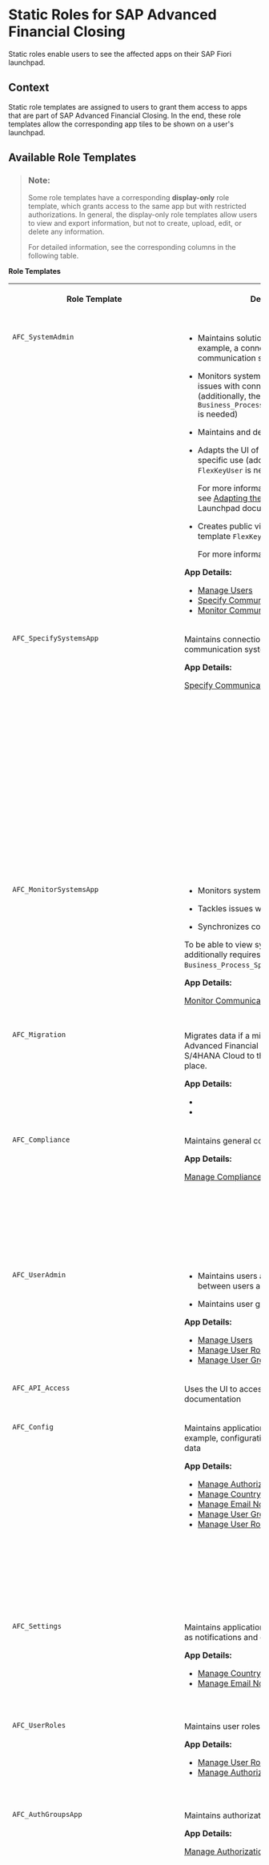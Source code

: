 <!-- loiob92a2411e4164270964903c502e22340 -->

# Static Roles for SAP Advanced Financial Closing

Static roles enable users to see the affected apps on their SAP Fiori launchpad.



<a name="loiob92a2411e4164270964903c502e22340__section_y4b_2xk_21c"/>

## Context

Static role templates are assigned to users to grant them access to apps that are part of SAP Advanced Financial Closing. In the end, these role templates allow the corresponding app tiles to be shown on a user's launchpad.



## Available Role Templates

> ### Note:  
> Some role templates have a corresponding **display-only** role template, which grants access to the same app but with restricted authorizations. In general, the display-only role templates allow users to view and export information, but not to create, upload, edit, or delete any information.
> 
> For detailed information, see the corresponding columns in the following table.

**Role Templates**


<table>
<tr>
<th valign="top">

Role Template

</th>
<th valign="top">

Description

</th>
<th valign="top">

Tiles on SAP Fiori Launchpad

</th>
<th valign="top">

Display-Only Role Template

</th>
<th valign="top">

Description for Display-Only Role

</th>
</tr>
<tr>
<td valign="top">

`AFC_SystemAdmin` 

</td>
<td valign="top">

-   Maintains solution-specific settings, for example, a connection to financial communication systems

-   Monitors system statuses and tackles any issues with connected systems \(additionally, the role template `Business_Process_Specialist_BL_AccessAll` is needed\)

-   Maintains and deletes users

-   Adapts the UI of apps for customer-specific use \(additionally, the role template `FlexKeyUser` is needed\).

    For more information about UI adaptation, see [Adapting the UI](https://help.sap.com/docs/BTP/3d99fdeadde04524bdd33d35f1e13777/d868950a1e8c4b0f9b9453176939a19b.html?locale=en-US) in the SAP Fiori Launchpad documentation.

-   Creates public views \(additionally, the role template `FlexKeyUser` is needed\).

    For more information, see <?sap-ot O2O class="- topic/xref " href="2fee7b5a83294d748953a9db5cc96326.xml" text="" desc="" xtrc="xref:4" xtrf="file:/home/builder/src/dita-all/crl1564036446177/loio5ac9737f9c0d44818734ea620b69186e_en-US/src/content/localization/en-us/1eea9eb2478e4504b9d7e4ed09754612.xml" output-class="" outputTopicFile="file:/home/builder/tp.net.sf.dita-ot/2.3/plugins/com.elovirta.dita.markdown_1.3.0/xsl/dita2markdownImpl.xsl" ?>.


**App Details:**

-   [Manage Users](../Business-Configuration/manage-users-85bfe2f.md)
-   [Specify Communication Systems](../Connectivity/specify-communication-systems-7e2136a.md)
-   [Monitor Communication Systems](../System-Monitoring/monitor-communication-systems-a215069.md)



</td>
<td valign="top">

System administration:

-   *Manage Users*
-   *Specify Communication Systems*
-   *Monitor Communication Systems*



</td>
<td valign="top">

 

</td>
<td valign="top">

 

</td>
</tr>
<tr>
<td valign="top">

`AFC_SpecifySystemsApp` 

</td>
<td valign="top">

Maintains connections to financial communication systems

**App Details:**

[Specify Communication Systems](../Connectivity/specify-communication-systems-7e2136a.md)

</td>
<td valign="top">

-   *Specify Communication Systems*



</td>
<td valign="top">

`AFC_SpecifySystemsApp_Display`

</td>
<td valign="top">

-   Views and exports system information

-   Views and exports in-app change logs

-   Checks the connection of communication systems

-   **Cannot** maintain or edit communication systems

-   **Cannot** delete the connection to communication systems




</td>
</tr>
<tr>
<td valign="top">

`AFC_MonitorSystemsApp` 

</td>
<td valign="top">

-   Monitors system statuses

-   Tackles issues with connected systems

-   Synchronizes communication systems


To be able to view synchronization logs, a user additionally requires role template `Business_Process_Specialist_BL_AccessAll`.

**App Details:**

[Monitor Communication Systems](../System-Monitoring/monitor-communication-systems-a215069.md)

</td>
<td valign="top">

-   *Monitor Communication Systems*



</td>
<td valign="top">

`AFC_MonitorSystemsApp_Display`

</td>
<td valign="top">

-   Views and exports system information

-   Checks the connection of communication systems

-   **Cannot** synchronize communication systems




</td>
</tr>
<tr>
<td valign="top">

`AFC_Migration` 

</td>
<td valign="top">

Migrates data if a migration from SAP Advanced Financial Closing as part of SAP S/4HANA Cloud to the SAP BTP solution takes place.

**App Details:**

-   <?sap-ot O2O class="- topic/xref " href="643f4e8eef5d4eb6bc3baa621a9ed1f5.xml" text="" desc="" xtrc="xref:10" xtrf="file:/home/builder/src/dita-all/crl1564036446177/loio5ac9737f9c0d44818734ea620b69186e_en-US/src/content/localization/en-us/1eea9eb2478e4504b9d7e4ed09754612.xml" output-class="" outputTopicFile="file:/home/builder/tp.net.sf.dita-ot/2.3/plugins/com.elovirta.dita.markdown_1.3.0/xsl/dita2markdownImpl.xsl" ?>
-   <?sap-ot O2O class="- topic/xref " href="45712c68d98e4bbbbb7ce947fc265ad0.xml" text="" desc="" xtrc="xref:11" xtrf="file:/home/builder/src/dita-all/crl1564036446177/loio5ac9737f9c0d44818734ea620b69186e_en-US/src/content/localization/en-us/1eea9eb2478e4504b9d7e4ed09754612.xml" output-class="" outputTopicFile="file:/home/builder/tp.net.sf.dita-ot/2.3/plugins/com.elovirta.dita.markdown_1.3.0/xsl/dita2markdownImpl.xsl" ?>



</td>
<td valign="top">

-   *Migrate Configuration Data*
-   *Migrate Closing Task Lists*



</td>
<td valign="top">

 

</td>
<td valign="top">

 

</td>
</tr>
<tr>
<td valign="top">

`AFC_Compliance` 

</td>
<td valign="top">

Maintains general compliance settings

**App Details:**

[Manage Compliance Settings](../Business-Configuration/manage-compliance-settings-73412af.md)

</td>
<td valign="top">

-   *Manage Compliance Settings*



</td>
<td valign="top">

`AFC_Compliance_Display`

</td>
<td valign="top">

-   Views compliance settings

-   Views and exports in-app change logs

-   **Cannot** change compliance settings




</td>
</tr>
<tr>
<td valign="top">

`AFC_UserAdmin` 

</td>
<td valign="top">

-   Maintains users and the assignments between users and roles.

-   Maintains user groups


**App Details:**

-   [Manage Users](../Business-Configuration/manage-users-85bfe2f.md)
-   [Manage User Role Assignments](../Business-Configuration/manage-user-role-assignments-c606666.md)
-   [Manage User Groups](../Business-Configuration/manage-user-groups-3e8208b.md)



</td>
<td valign="top">

-   *Manage Users*
-   *Manage User Role Assignments*
-   *Manage User Groups* \(Configuration\)



</td>
<td valign="top">

 

</td>
<td valign="top">

 

</td>
</tr>
<tr>
<td valign="top">

`AFC_API_Access` 

</td>
<td valign="top">

Uses the UI to access API information and documentation

</td>
<td valign="top">

*Public API*

</td>
<td valign="top">

 

</td>
<td valign="top">

 

</td>
</tr>
<tr>
<td valign="top">

`AFC_Config` 

</td>
<td valign="top">

Maintains application-specific data, for example, configuration settings, or master data

**App Details:**

-   [Manage Authorization Groups](../Business-Configuration/manage-authorization-groups-0ea3430.md)
-   [Manage Country/Region Groups](../Business-Configuration/manage-country-region-groups-e130df4.md)
-   [Manage Email Notification Configurations](../Business-Configuration/manage-email-notification-configurations-6f4c0b4.md)
-   [Manage User Groups](../Business-Configuration/manage-user-groups-3e8208b.md)
-   [Manage User Roles](../Business-Configuration/manage-user-roles-a6e1ae0.md)



</td>
<td valign="top">

-   *Manage Authorization Groups* \(Configuration\)
-   *Manage Country/Region Groups* \(Configuration\)
-   *Manage Email Notification Configurations* \(Configuration\)
-   *Manage User Groups* \(Configuration\)
-   *Manage User Roles* \(Configuration\)



</td>
<td valign="top">

 

</td>
<td valign="top">

 

</td>
</tr>
<tr>
<td valign="top">

`AFC_Settings` 

</td>
<td valign="top">

Maintains application-specific settings, such as notifications and country/region groups

**App Details:**

-   [Manage Country/Region Groups](../Business-Configuration/manage-country-region-groups-e130df4.md)
-   [Manage Email Notification Configurations](../Business-Configuration/manage-email-notification-configurations-6f4c0b4.md)



</td>
<td valign="top">

-   *Manage Country/Region Groups* \(Configuration\)
-   *Manage Email Notification Configurations* \(Configuration\)



</td>
<td valign="top">

 

</td>
<td valign="top">

 

</td>
</tr>
<tr>
<td valign="top">

`AFC_UserRoles` 

</td>
<td valign="top">

Maintains user roles and authorization groups

**App Details:**

-   [Manage User Roles](../Business-Configuration/manage-user-roles-a6e1ae0.md)
-   [Manage Authorization Groups](../Business-Configuration/manage-authorization-groups-0ea3430.md)



</td>
<td valign="top">

-   *Manage User Roles* \(Configuration\)
-   *Manage Authorization Groups* \(Configuration\)



</td>
<td valign="top">

 

</td>
<td valign="top">

 

</td>
</tr>
<tr>
<td valign="top">

`AFC_AuthGroupsApp` 

</td>
<td valign="top">

Maintains authorization groups

**App Details:**

[Manage Authorization Groups](../Business-Configuration/manage-authorization-groups-0ea3430.md)

</td>
<td valign="top">

-   *Manage Authorization Groups* \(Configuration\)



</td>
<td valign="top">

`AFC_AuthGroupsApp_Display`

</td>
<td valign="top">

-   Views and exports authorization group information

-   Views and exports in-app change logs

-   **Cannot** create, edit, or delete authorization groups




</td>
</tr>
<tr>
<td valign="top">

`AFC_CountryGroupsApp` 

</td>
<td valign="top">

Maintains country/region groups

**App Details:**

[Manage Country/Region Groups](../Business-Configuration/manage-country-region-groups-e130df4.md)

</td>
<td valign="top">

-   *Manage Country/Region Groups* \(Configuration\)



</td>
<td valign="top">

`AFC_CountryGroupsApp_Display`

</td>
<td valign="top">

-   Views and exports country/region group information

-   Views and exports in-app change logs

-   **Cannot** create, edit, or delete country/region groups




</td>
</tr>
<tr>
<td valign="top">

`AFC_CompanyCodeGroupsApp`

</td>
<td valign="top">

Maintains company code groups

**App Details:**

[Manage Company Code Groups](../Business-Configuration/manage-company-code-groups-90a2ae4.md)

</td>
<td valign="top">

-   *Manage Company Code Groups* \(Configuration\)



</td>
<td valign="top">

`AFC_CompanyCodeGroupsApp_Display`

</td>
<td valign="top">

-   Views and exports information about company code group assignments
-   Views and exports in-app change logs
-   **Cannot** create, edit, or delete company code group assignments



</td>
</tr>
<tr>
<td valign="top">

`AFC_NotificationsApp` 

</td>
<td valign="top">

Maintains email notification configurations

**App Details:**

[Manage Email Notification Configurations](../Business-Configuration/manage-email-notification-configurations-6f4c0b4.md)

</td>
<td valign="top">

-   *Manage Email Notification Configurations* \(Configuration\)



</td>
<td valign="top">

`AFC_NotificationsApp_Display`

</td>
<td valign="top">

-   Views and exports information about email notification configurations

-   Views and exports in-app change logs

-   **Cannot** create, edit, or delete email notification configurations




</td>
</tr>
<tr>
<td valign="top">

`AFC_UserGroupsApp` 

</td>
<td valign="top">

Maintains user groups

**App Details:**

[Manage User Groups](../Business-Configuration/manage-user-groups-3e8208b.md)

</td>
<td valign="top">

-   *Manage User Groups* \(Configuration\)



</td>
<td valign="top">

`AFC_UserGroupsApp_Display`

</td>
<td valign="top">

-   Views and exports user group information

-   Views and exports in-app change logs

-   **Cannot** upload, create, edit, or delete user groups

-   **Cannot** upload user-to-group assignments

-   **Cannot** download the template for user-to-group assignment creation




</td>
</tr>
<tr>
<td valign="top">

`AFC_UserRolesSingleApp` 

</td>
<td valign="top">

Maintains user roles

**App Details:**

[Manage User Roles](../Business-Configuration/manage-user-roles-a6e1ae0.md)

</td>
<td valign="top">

-   *Manage User Roles* \(Configuration\)



</td>
<td valign="top">

`AFC_UserRolesSingleApp_Display`

</td>
<td valign="top">

-   Views and exports user role information

-   Views and exports in-app change logs

-   **Cannot** create, edit, or delete user roles




</td>
</tr>
<tr>
<td valign="top">

`AFC_ManageUsersApp` 

</td>
<td valign="top">

Maintains and deletes users

**App Details:**

[Manage Users](../Business-Configuration/manage-users-85bfe2f.md)

</td>
<td valign="top">

-   *Manage Users*



</td>
<td valign="top">

`AFC_ManageUsersApp_Display`

</td>
<td valign="top">

-   Views and exports user information

-   Views and exports in-app change logs

-   **Cannot** upload, edit, or delete users

-   **Cannot** download the template for user creation




</td>
</tr>
<tr>
<td valign="top">

`AFC_UserManagement` 

</td>
<td valign="top">

Maintains assignments between user and roles

**App Details:**

[Manage User Role Assignments](../Business-Configuration/manage-user-role-assignments-c606666.md)

</td>
<td valign="top">

-   *Manage User Role Assignments*



</td>
<td valign="top">

`AFC_UserManagement_Display`

</td>
<td valign="top">

-   Views and exports user-to-role assignment information

-   Views and exports in-app change logs

-   **Cannot** upload, edit, or delete user-to-role assignments

-   **Cannot** download the template for user-to-role assignment creation




</td>
</tr>
<tr>
<td valign="top">

`AFC_Archiving`

</td>
<td valign="top">

Restores task lists from archive

**App Details:**

[Manage Archived Closing Task Lists](../Archiving/manage-archived-closing-task-lists-9d9c629.md)

</td>
<td valign="top">

-   *Manage Archived Closing Task Lists*



</td>
<td valign="top">

`AFC_Archiving_Display`

</td>
<td valign="top">

Views archived task lists

</td>
</tr>
<tr>
<td valign="top">

`AFC_Define` 

</td>
<td valign="top">

Maintains task list templates and task lists

**App Details:**

-   <?sap-ot O2O class="- topic/xref " href="c197c2fef140441dac407f5b4d7877f7.xml" text="" desc="" xtrc="xref:34" xtrf="file:/home/builder/src/dita-all/crl1564036446177/loio5ac9737f9c0d44818734ea620b69186e_en-US/src/content/localization/en-us/1eea9eb2478e4504b9d7e4ed09754612.xml" output-class="" outputTopicFile="file:/home/builder/tp.net.sf.dita-ot/2.3/plugins/com.elovirta.dita.markdown_1.3.0/xsl/dita2markdownImpl.xsl" ?>
-   <?sap-ot O2O class="- topic/xref " href="e08df37697ed4d8c8b3e4826c203dc6e.xml" text="" desc="" xtrc="xref:35" xtrf="file:/home/builder/src/dita-all/crl1564036446177/loio5ac9737f9c0d44818734ea620b69186e_en-US/src/content/localization/en-us/1eea9eb2478e4504b9d7e4ed09754612.xml" output-class="" outputTopicFile="file:/home/builder/tp.net.sf.dita-ot/2.3/plugins/com.elovirta.dita.markdown_1.3.0/xsl/dita2markdownImpl.xsl" ?>



</td>
<td valign="top">

-   *Manage Closing Task Lists*
-   *Change Log*



</td>
<td valign="top">

 

</td>
<td valign="top">

 

</td>
</tr>
<tr>
<td valign="top">

`AFC_Process` 

</td>
<td valign="top">

Processes task lists and tasks

**App Details:**

-   <?sap-ot O2O class="- topic/xref " href="ae51205499f549558eadd8a2c190d1b5.xml" text="" desc="" xtrc="xref:36" xtrf="file:/home/builder/src/dita-all/crl1564036446177/loio5ac9737f9c0d44818734ea620b69186e_en-US/src/content/localization/en-us/1eea9eb2478e4504b9d7e4ed09754612.xml" output-class="" outputTopicFile="file:/home/builder/tp.net.sf.dita-ot/2.3/plugins/com.elovirta.dita.markdown_1.3.0/xsl/dita2markdownImpl.xsl" ?>
-   <?sap-ot O2O class="- topic/xref " href="e08df37697ed4d8c8b3e4826c203dc6e.xml" text="" desc="" xtrc="xref:37" xtrf="file:/home/builder/src/dita-all/crl1564036446177/loio5ac9737f9c0d44818734ea620b69186e_en-US/src/content/localization/en-us/1eea9eb2478e4504b9d7e4ed09754612.xml" output-class="" outputTopicFile="file:/home/builder/tp.net.sf.dita-ot/2.3/plugins/com.elovirta.dita.markdown_1.3.0/xsl/dita2markdownImpl.xsl" ?>



</td>
<td valign="top">

-   *Process Closing Tasks*
-   *Change Log*



</td>
<td valign="top">

 

</td>
<td valign="top">

 

</td>
</tr>
<tr>
<td valign="top">

`AFC_Approve` 

</td>
<td valign="top">

Approves tasks

**App Details:**

-   <?sap-ot O2O class="- topic/xref " href="0080c46144184fd7941121527575f2cd.xml" text="" desc="" xtrc="xref:38" xtrf="file:/home/builder/src/dita-all/crl1564036446177/loio5ac9737f9c0d44818734ea620b69186e_en-US/src/content/localization/en-us/1eea9eb2478e4504b9d7e4ed09754612.xml" output-class="" outputTopicFile="file:/home/builder/tp.net.sf.dita-ot/2.3/plugins/com.elovirta.dita.markdown_1.3.0/xsl/dita2markdownImpl.xsl" ?>
-   <?sap-ot O2O class="- topic/xref " href="e08df37697ed4d8c8b3e4826c203dc6e.xml" text="" desc="" xtrc="xref:39" xtrf="file:/home/builder/src/dita-all/crl1564036446177/loio5ac9737f9c0d44818734ea620b69186e_en-US/src/content/localization/en-us/1eea9eb2478e4504b9d7e4ed09754612.xml" output-class="" outputTopicFile="file:/home/builder/tp.net.sf.dita-ot/2.3/plugins/com.elovirta.dita.markdown_1.3.0/xsl/dita2markdownImpl.xsl" ?>



</td>
<td valign="top">

-   *Approve Closing Tasks*
-   *Change Log*



</td>
<td valign="top">

 

</td>
<td valign="top">

 

</td>
</tr>
<tr>
<td valign="top">

`AFC_Reporting` 

</td>
<td valign="top">

Monitors overall progress of closing activities and tracks task completion

**App Details:**

-   <?sap-ot O2O class="- topic/xref " href="4f84841c40384a4dbb9d3841f3a0b5a3.xml" text="" desc="" xtrc="xref:40" xtrf="file:/home/builder/src/dita-all/crl1564036446177/loio5ac9737f9c0d44818734ea620b69186e_en-US/src/content/localization/en-us/1eea9eb2478e4504b9d7e4ed09754612.xml" output-class="" outputTopicFile="file:/home/builder/tp.net.sf.dita-ot/2.3/plugins/com.elovirta.dita.markdown_1.3.0/xsl/dita2markdownImpl.xsl" ?>
-   <?sap-ot O2O class="- topic/xref " href="b83de37c24b34c14a6cae849b3161fab.xml" text="" desc="" xtrc="xref:41" xtrf="file:/home/builder/src/dita-all/crl1564036446177/loio5ac9737f9c0d44818734ea620b69186e_en-US/src/content/localization/en-us/1eea9eb2478e4504b9d7e4ed09754612.xml" output-class="" outputTopicFile="file:/home/builder/tp.net.sf.dita-ot/2.3/plugins/com.elovirta.dita.markdown_1.3.0/xsl/dita2markdownImpl.xsl" ?>



</td>
<td valign="top">

-   *Financial Close Overview*
-   *Closing Task Completion*



</td>
<td valign="top">

 

</td>
<td valign="top">

 

</td>
</tr>
<tr>
<td valign="top">

`AFC_ReportingTaskView`

</td>
<td valign="top">

Monitors overall progress of closing activities and tracks the financial close with focus on task overall status

**App Details:**

-   <?sap-ot O2O class="- topic/xref " href="3da7158ea6674b70bf7ba3cbd83c8c25.xml" text="" desc="" xtrc="xref:42" xtrf="file:/home/builder/src/dita-all/crl1564036446177/loio5ac9737f9c0d44818734ea620b69186e_en-US/src/content/localization/en-us/1eea9eb2478e4504b9d7e4ed09754612.xml" output-class="" outputTopicFile="file:/home/builder/tp.net.sf.dita-ot/2.3/plugins/com.elovirta.dita.markdown_1.3.0/xsl/dita2markdownImpl.xsl" ?>
-   <?sap-ot O2O class="- topic/xref " href="92dd6f8e5e8e49ce831381fbb1d9908d.xml" text="" desc="" xtrc="xref:43" xtrf="file:/home/builder/src/dita-all/crl1564036446177/loio5ac9737f9c0d44818734ea620b69186e_en-US/src/content/localization/en-us/1eea9eb2478e4504b9d7e4ed09754612.xml" output-class="" outputTopicFile="file:/home/builder/tp.net.sf.dita-ot/2.3/plugins/com.elovirta.dita.markdown_1.3.0/xsl/dita2markdownImpl.xsl" ?>



</td>
<td valign="top">

-   *Financial Close Overview - Task View*
-   *Closing Task Completion - Task View*



</td>
<td valign="top">

 

</td>
<td valign="top">

 

</td>
</tr>
<tr>
<td valign="top">

`AFC_ReportingOrgUnitView`

</td>
<td valign="top">

Monitors overall progress of closing activities and tracks the financial close with focus on task execution statuses

**App Details:**

-   <?sap-ot O2O class="- topic/xref " href="22861d7f90764ac3b48d60cc96d9e55e.xml" text="" desc="" xtrc="xref:44" xtrf="file:/home/builder/src/dita-all/crl1564036446177/loio5ac9737f9c0d44818734ea620b69186e_en-US/src/content/localization/en-us/1eea9eb2478e4504b9d7e4ed09754612.xml" output-class="" outputTopicFile="file:/home/builder/tp.net.sf.dita-ot/2.3/plugins/com.elovirta.dita.markdown_1.3.0/xsl/dita2markdownImpl.xsl" ?>
-   <?sap-ot O2O class="- topic/xref " href="8c7230c7cbd7410ea8a26682afb4657e.xml" text="" desc="" xtrc="xref:45" xtrf="file:/home/builder/src/dita-all/crl1564036446177/loio5ac9737f9c0d44818734ea620b69186e_en-US/src/content/localization/en-us/1eea9eb2478e4504b9d7e4ed09754612.xml" output-class="" outputTopicFile="file:/home/builder/tp.net.sf.dita-ot/2.3/plugins/com.elovirta.dita.markdown_1.3.0/xsl/dita2markdownImpl.xsl" ?>



</td>
<td valign="top">

-   *Financial Close Overview - Organizational Unit View*
-   *Closing Task Completion - Organizational Unit View*



</td>
<td valign="top">

 

</td>
<td valign="top">

 

</td>
</tr>
<tr>
<td valign="top">

`Business_Process_Specialist_BL_AccessAll` 

</td>
<td valign="top">

Reviews logs as an administrator

</td>
<td valign="top">

-   *Monitor Business Logs*



</td>
<td valign="top">

 

</td>
<td valign="top">

 

</td>
</tr>
<tr>
<td valign="top">

`AFC_KeyUser` 

</td>
<td valign="top">

-   Adapts the UI of apps for customer-specific use \(additionally, the role template `FlexKeyUser` is needed\).

    For more information about UI adaptation, see [Adapting the UI](https://help.sap.com/docs/BTP/3d99fdeadde04524bdd33d35f1e13777/d868950a1e8c4b0f9b9453176939a19b.html?locale=en-US) in the SAP Fiori Launchpad documentation.

-   Creates public views \(additionally, the role template `FlexKeyUser` is needed\).

    For more information, see <?sap-ot O2O class="- topic/xref " href="2fee7b5a83294d748953a9db5cc96326.xml" text="" desc="" xtrc="xref:47" xtrf="file:/home/builder/src/dita-all/crl1564036446177/loio5ac9737f9c0d44818734ea620b69186e_en-US/src/content/localization/en-us/1eea9eb2478e4504b9d7e4ed09754612.xml" output-class="" outputTopicFile="file:/home/builder/tp.net.sf.dita-ot/2.3/plugins/com.elovirta.dita.markdown_1.3.0/xsl/dita2markdownImpl.xsl" ?>.




</td>
<td valign="top">

All apps in SAP Advanced Financial Closing

</td>
<td valign="top">

 

</td>
<td valign="top">

 

</td>
</tr>
<tr>
<td valign="top">

`FlexKeyUser` 

</td>
<td valign="top">

-   Adapts the UI of apps for customer-specific use \(additionally, either the role template `AFC_SystemAdmin` or the role template `AFC_KeyUser` is needed\).

    For more information about UI adaptation, see [Adapting the UI](https://help.sap.com/docs/BTP/3d99fdeadde04524bdd33d35f1e13777/d868950a1e8c4b0f9b9453176939a19b.html?locale=en-US) in the SAP Fiori Launchpad documentation.

-   Creates public views \(additionally, either the role template `AFC_SystemAdmin` or the role template `AFC_KeyUser` is needed\).

    For more information, see <?sap-ot O2O class="- topic/xref " href="2fee7b5a83294d748953a9db5cc96326.xml" text="" desc="" xtrc="xref:49" xtrf="file:/home/builder/src/dita-all/crl1564036446177/loio5ac9737f9c0d44818734ea620b69186e_en-US/src/content/localization/en-us/1eea9eb2478e4504b9d7e4ed09754612.xml" output-class="" outputTopicFile="file:/home/builder/tp.net.sf.dita-ot/2.3/plugins/com.elovirta.dita.markdown_1.3.0/xsl/dita2markdownImpl.xsl" ?>.




</td>
<td valign="top">

All apps in SAP Advanced Financial Closing

</td>
<td valign="top">

 

</td>
<td valign="top">

 

</td>
</tr>
</table>



<a name="loiob92a2411e4164270964903c502e22340__section_w3j_2c3_5qb"/>

## Available Composite Role Templates


<table>
<tr>
<th valign="top">

Role Template

</th>
<th valign="top">

Included Role Templates

</th>
</tr>
<tr>
<td valign="top">

`AFC_Expert`

</td>
<td valign="top">

-   `AFC_Define`
-   `AFC_Config`



</td>
</tr>
<tr>
<td valign="top">

`AFC_Manager`

</td>
<td valign="top">

-   `AFC_Reporting`
-   `AFC_Approve`
-   `AFC_UserManagement`



</td>
</tr>
</table>

